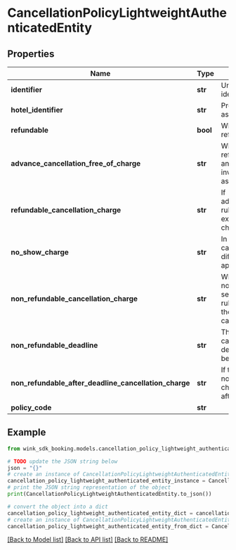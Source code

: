 # CancellationPolicyLightweightAuthenticatedEntity


## Properties

Name | Type | Description | Notes
------------ | ------------- | ------------- | -------------
**identifier** | **str** | Unique cancellation policy identifier | 
**hotel_identifier** | **str** | Property this cancellation is associated with | 
**refundable** | **bool** | Whether this cancellation policy is refundable or not | [default to False]
**advance_cancellation_free_of_charge** | **str** | When the cancellation policy is refundable, this flag can be set and indicates there is more rules involved than just a no-questions-asked refundable. | [optional] 
**refundable_cancellation_charge** | **str** | If advanceCancellationFreeOfCharge rules is not honored, this property explains what the guest will be charged. | [optional] 
**no_show_charge** | **str** | In case the &#39;Refundable cancellation charge&#39; is set, a different no show charge can be applied. | [optional] 
**non_refundable_cancellation_charge** | **str** | When the cancellation policy is non-refundable, this flag can be set and indicates there is more rules involved to calculate what the guest will owe in case of a cancellation. | [optional] 
**non_refundable_deadline** | **str** | The non-refundable charge might can have a deadline. If that deadline passes, the guest might be charged more. | [optional] 
**non_refundable_after_deadline_cancellation_charge** | **str** | If the guest does not honor the non-refundable deadline rule, this charge dictates what she owes after the deadline passes. | [optional] 
**policy_code** | **str** |  | [optional] 

## Example

```python
from wink_sdk_booking.models.cancellation_policy_lightweight_authenticated_entity import CancellationPolicyLightweightAuthenticatedEntity

# TODO update the JSON string below
json = "{}"
# create an instance of CancellationPolicyLightweightAuthenticatedEntity from a JSON string
cancellation_policy_lightweight_authenticated_entity_instance = CancellationPolicyLightweightAuthenticatedEntity.from_json(json)
# print the JSON string representation of the object
print(CancellationPolicyLightweightAuthenticatedEntity.to_json())

# convert the object into a dict
cancellation_policy_lightweight_authenticated_entity_dict = cancellation_policy_lightweight_authenticated_entity_instance.to_dict()
# create an instance of CancellationPolicyLightweightAuthenticatedEntity from a dict
cancellation_policy_lightweight_authenticated_entity_from_dict = CancellationPolicyLightweightAuthenticatedEntity.from_dict(cancellation_policy_lightweight_authenticated_entity_dict)
```
[[Back to Model list]](../README.md#documentation-for-models) [[Back to API list]](../README.md#documentation-for-api-endpoints) [[Back to README]](../README.md)


